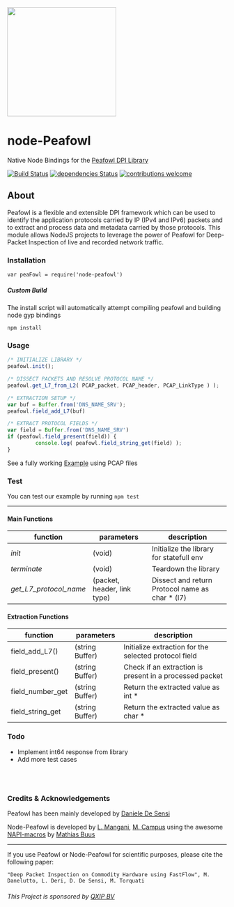 

<img src="https://i.imgur.com/jrQX0Of.gif" width=250>

# node-Peafowl
Native Node Bindings for the [Peafowl DPI Library](https://github.com/DanieleDeSensi/Peafowl)

[![Build Status](https://travis-ci.org/libpeafowl/node-peafowl.svg?branch=master)](https://travis-ci.org/libpeafowl/node-peafowl)
[![dependencies Status](https://david-dm.org/libpeafowl/node-peafowl/status.svg)](https://david-dm.org/libpeafowl/node-peafowl)
[![contributions welcome](https://img.shields.io/badge/contributions-welcome-brightgreen.svg?style=flat)](https://github.com/libpeafowl/node-peafowl/issues)

## About
Peafowl is a flexible and extensible DPI framework which can be used to identify the application protocols carried by IP (IPv4 and IPv6) packets and to extract and process data and metadata carried by those protocols. This module allows NodeJS projects to leverage the power of Peafowl for Deep-Packet Inspection of live and recorded network traffic.

### Installation
```
var peaFowl = require('node-peafowl')
```

##### Custom Build
The install script will automatically attempt compiling peafowl and building node gyp bindings
```
npm install
```

### Usage
```javascript
/* INITIALIZE LIBRARY */
peafowl.init();

/* DISSECT PACKETS AND RESOLVE PROTOCOL NAME */
peafowl.get_L7_from_L2( PCAP_packet, PCAP_header, PCAP_LinkType ) );

/* EXTRACTION SETUP */
var buf = Buffer.from('DNS_NAME_SRV');
peafowl.field_add_L7(buf)

/* EXTRACT PROTOCOL FIELDS */
var field = Buffer.from('DNS_NAME_SRV')
if (peafowl.field_present(field)) {
         console.log( peafowl.field_string_get(field) );
}
```
See a fully working [Example](https://github.com/lmangani/node-peafowl/tree/master/example) using PCAP files

### Test
You can test our example by running ```npm test```

------------

#### Main Functions
| function  | parameters  |  description |
|---|---|---|
| _init_  | (void) |  Initialize the library for statefull env |
| _terminate_ | (void) | Teardown the library |
| _get_L7_protocol_name_ | (packet, header, link type) | Dissect and return Protocol name as char * (l7) |

#### Extraction Functions
| function  | parameters  |  description |
|---|---|---|
| field_add_L7()  | (string Buffer) |  Initialize extraction for the selected protocol field |
| field_present() | (string Buffer) | Check if an extraction is present in a processed packet |
| field_number_get | (string Buffer) | Return the extracted value as int * |
| field_string_get | (string Buffer) | Return the extracted value as char * |



### Todo
* Implement int64 response from library
* Add more test cases

<br/>
<br/>

### Credits & Acknowledgements

Peafowl has been mainly developed by [Daniele De Sensi](https://github.com/DanieleDeSensi)

Node-Peafowl is developed by [L. Mangani](https://github.com/lmangani), [M. Campus](https://github.com/kYroL01) using the awesome [NAPI-macros](https://github.com/mafintosh/napi-macros) by [Mathias Buus](https://github.com/mafintosh)


-------------

If you use Peafowl or Node-Peafowl for scientific purposes, please cite the following paper:

```"Deep Packet Inspection on Commodity Hardware using FastFlow", M. Danelutto, L. Deri, D. De Sensi, M. Torquati```

###### This Project is sponsored by [QXIP BV](http://qxip.net)
